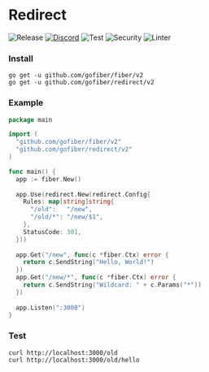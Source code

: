 # Redirect

![Release](https://img.shields.io/github/release/gofiber/redirect.svg)
[![Discord](https://img.shields.io/badge/discord-join%20channel-7289DA)](https://gofiber.io/discord)
![Test](https://github.com/gofiber/redirect/workflows/Test/badge.svg)
![Security](https://github.com/gofiber/redirect/workflows/Security/badge.svg)
![Linter](https://github.com/gofiber/redirect/workflows/Linter/badge.svg)

### Install
```
go get -u github.com/gofiber/fiber/v2
go get -u github.com/gofiber/redirect/v2
```
### Example
```go
package main

import (
  "github.com/gofiber/fiber/v2"
  "github.com/gofiber/redirect/v2"
)

func main() {
  app := fiber.New()
  
  app.Use(redirect.New(redirect.Config{
    Rules: map[string]string{
      "/old":   "/new",
      "/old/*": "/new/$1",
    },
    StatusCode: 301,
  }))
  
  app.Get("/new", func(c *fiber.Ctx) error {
    return c.SendString("Hello, World!")
  })
  app.Get("/new/*", func(c *fiber.Ctx) error {
    return c.SendString("Wildcard: " + c.Params("*"))
  })
  
  app.Listen(":3000")
}
```
### Test
```curl
curl http://localhost:3000/old
curl http://localhost:3000/old/hello
```
